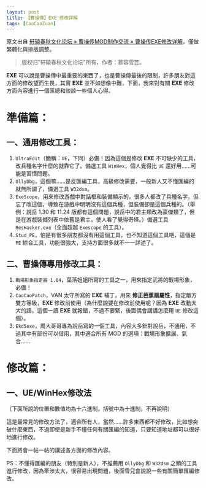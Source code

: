 ```yaml
---
layout: post
title: 【曹操傳】EXE 修改詳解
tags: [CaoCaoZuan]
---
```


原文出自 [轩辕春秋文化论坛 » 曹操传MOD制作交流 » 曹操传EXE修改详解](http://xycq.online/forum/viewthread.php?tid=82183&extra=page%3D4&authoruid=0&page=1)，僅做繁體化與排版調整。

> 版权归"轩辕春秋文化论坛"所有，作者：慕容雪芸。

<!-- more -->

**EXE** 可以說是曹操傳中最重要的東西了，也是曹操傳最後的限制，許多朋友對這方面的修改望而生畏，其實 **EXE** 並不如想像中難，下面，我來對有關 **EXE** 修改方面內容進行一個匯總和談談一些個人心得。

# 準備篇：

## 一、通用修改工具：
1. `UltraEdit`（簡稱：`UE`，下同）必備！因為這個是修改 **EXE** 不可缺少的工具，改兵種名字什麼的就靠它了。備選工具 `WinHex`，個人覺得比 `UE` 還好用……可能是習慣問題。
2. `OllyDbg`，這個嘛……是反匯編工具，高級修改需要，一般新人又不懂匯編的就無所謂了，備選工具 `W32dsm`。
3. `ExeScope`，用來修改游戲中對話框和裝備顯示的，很多人都改了兵種名字，但忘了改這個，導致在游戲中明明沒有這個兵種，但裝備卻是這個兵種的。（舉例：說岳 1.30 和 11.24 版都有這個問題，說岳中的君主類改為豪傑類了，但是在游戲裝備列表中依舊是君主，使人看了覺得奇怪。）備選工具 `ResHacker.exe`（全面超越 `Exescope` 的工具）。
4. `Stud_PE`，怕是有很多朋友都沒有用這個工具，也不知道這個工具吧，這個是 `PE` 綜合工具，功能很強大，支持方面很多就不一一詳述了。

## 二、曹操傳專用修改工具：
1. `戰場形象指定器 1.04`，葉落姐姐所寫的工具之一，用來指定武將的戰場形象，必備！
2. `CaoCaoPatch`，VAN 太守所寫的 **EXE** 補丁，用來 **修正芭蕉扇屬性**，指定敵方雙方等級，**EXE** 修改前使用（為什麼說要在修改前使用呢？因為 **EXE** 改動太大的話，這個一讀 **EXE** 就報錯，不過不要緊，後面偶會講講怎麼用 `UE` 修改這個）。
3. `Ekd5exe`，周大哥哥專為說岳寫的一個工具，內容大多針對說岳，不通用，不過其中有部份可以借用，其中適合所有 MOD 的選項：戰場形象擴展、氣合……

# 修改篇：

## 一、UE/WinHex修改法
（下面所說的位置和數值均為十六進制，括號中為十進制，不再說明）

這是最常見的修改方法了，適合所有人，當然……許多東西都不好修改，比如想突破什麼東西，不過即使是新手不懂任何有關匯編的知道，只要知道地址都可以很好地進行修改。

下面將會一帖一帖的講述各方面的修改內容。

PS：不懂得匯編的朋友（特別是新人），不推薦用 `OllyDbg` 和 `W32dsm` 之類的工具進行修改，因為牽涉太大，很容易出現問題，後面雪兒會說說一些有關簡單匯編修改。